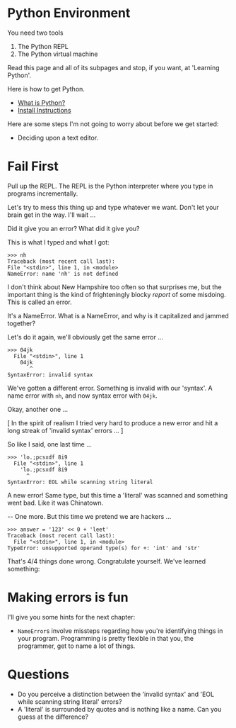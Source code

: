 # Python Environment

You need two tools 

1. The Python REPL 
2. The Python virtual machine

Read this page and all of its subpages and stop, if you want, at 'Learning Python'.

Here is how to get Python.

+ [ What is Python? ](https://wiki.python.org/moin/BeginnersGuide/Overview)
+ [ Install Instructions ](https://wiki.python.org/moin/BeginnersGuide/Download)


Here are some steps I'm not going to worry about before we get started:

+ Deciding upon a text editor.

# Fail First

Pull up the REPL. The REPL is the Python interpreter where you type in programs incrementally.

Let's try to mess this thing up and type whatever we want. Don't let your brain get in the way. I'll wait ... 

Did it give you an error? What did it give you? 

This is what I typed and what I got:

    >>> nh
    Traceback (most recent call last):
    File "<stdin>", line 1, in <module>
    NameError: name 'nh' is not defined

I don't think about New Hampshire too often so that surprises me, but the important thing is the kind of frighteningly blocky *report* of some misdoing.  This is called an error.

It's a NameError. What is a NameError, and why is it capitalized and jammed together?

Let's do it again, we'll obviously get the same error ...

    >>> 04jk
      File "<stdin>", line 1
        04jk
           ^
    SyntaxError: invalid syntax

We've gotten a different error.  Something is invalid with our 'syntax'. A name error with `nh`, and now syntax error with `04jk`. 

Okay, another one ...

[ In the spirit of realism I tried very hard to produce a new error and hit a long streak of 'invalid syntax' errors ... ]

So like I said, one last time ...

    >>> 'lo.;pcsxdf 8i9
      File "<stdin>", line 1
        'lo.;pcsxdf 8i9
          ^
    SyntaxError: EOL while scanning string literal

A new error! Same type, but this time a 'literal' was scanned and something went bad.  Like it was Chinatown.


-- One more. But this time we pretend we are hackers ...

    >>> answer = '123' << 0 + 'leet'
    Traceback (most recent call last):
      File "<stdin>", line 1, in <module>
    TypeError: unsupported operand type(s) for +: 'int' and 'str'


That's 4/4 things done wrong. Congratulate yourself. We've learned something:

<h1>Making errors is fun</h1> 

I'll give you some hints for the next chapter:

+ `NameError`s involve missteps regarding how you're identifying things in your program.  Programming is pretty flexible in that you, the programmer, get to name a lot of things.

<h1>Questions</h1>

+ Do you perceive a distinction between the 'invalid syntax' and 'EOL while scanning string literal' errors?
+ A 'literal' is surrounded by quotes and is nothing like a name. Can you guess at the difference?


